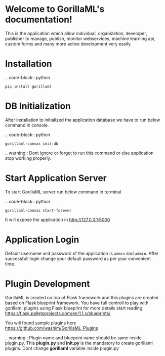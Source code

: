 Welcome to GorillaML's documentation!
=====================================
This is the application which allow individual, organization, developer, publisher to manage, publish, monitor webservices, machine learning api, custom forms and many more active development very easily.

Installation
=====================================
.. code-block:: python

    pip install gorillaml

DB Initialization
=====================================
After installation to initialized the application database we have to run below command in console.

.. code-block:: python

    gorillaml-canvas init-db

.. warning:: Dont ignore or forget to run this command or else application stop working properly.

Start Application Server
=====================================
To start GorillaML server run below command in terminal

.. code-block:: python

    gorillaml-canvas start-forever

It will expose the application in http://127.0.0.1:5000

Application Login
=====================================
Default username and password of the application is ``admin`` and ``admin``. After successfull login change your default
password as per your convenient time.

Plugin Development
=====================================
GorillaML is created on top of Flask framework and this plugins are created based on Flask blueprint framework. You have full controll to play with gorillaml plugins using Flask blueprint for more details start reading https://flask.palletsprojects.com/en/1.1.x/blueprints/

You will found sample plugins here https://github.com/washim/GorillaML_Plugins

.. warning:: Plugin name and blueprint name should be same inside plugin.py. This **plugin.py** and **__init__.py** is the mandatory to create gorillaml plugins. Dont change **gorillaml** variable inside plugin.py
